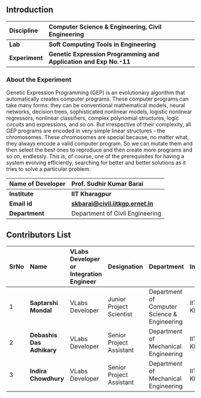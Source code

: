 ## Introduction


<b>Discipline | <b> Computer Science & Engineering, Civil Engineering
:--|:--|
<b> Lab | <b> Soft Computing Tools in Engineering
<b> Experiment|     <b> Genetic Expression Programming and Application and Exp No.-11

### About the Experiment 

Genetic Expression Programming (GEP) is an evolutionary algorithm that automatically creates computer programs. These computer programs can take many forms: they can be conventional mathematical models, neural networks, decision trees, sophisticated nonlinear models, logistic nonlinear regressors, nonlinear classifiers, complex polynomial structures, logic circuits and expressions, and so on. But irrespective of their complexity, all GEP programs are encoded in very simple linear structures - the chromosomes. These chromosomes are special because, no matter what, they always encode a valid computer program. So we can mutate them and then select the best ones to reproduce and then create more programs and so on, endlessly. This is, of course, one of the prerequisites for having a system evolving efficiently, searching for better and better solutions as it tries to solve a particular problem.

<b>Name of Developer | <b> Prof. Sudhir Kumar Barai 
:--|:--|
<b> Institute | <b>  IIT Kharagpur
<b> Email id|     <b>  skbarai@civil.iitkgp.ernet.in
<b> Department |  Department of Civil Engineering



## Contributors List

SrNo | Name | VLabs Developer or Integration Engineer | Designation | Department| Institute
:--|:--|:--|:--|:--|:--|
1 | **Saptarshi Mondal** | VLabs Developer | Junior Project Scientist | Department of Computer Science & Engineering | IIT Kharagpur | 
2 | **Debashis Das Adhikary** | VLabs Developer | Senior Project Assistant | Department of Mechanical Engineering | IIT Kharagpur | 
3 | **Indira Chowdhury** | VLabs Developer | Senior Project Assistant | Department of Mechanical Engineering | IIT Kharagpur |